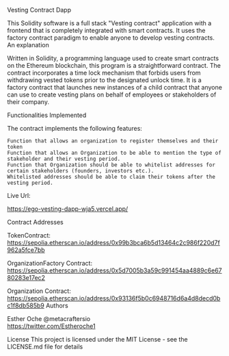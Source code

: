 Vesting Contract Dapp

This Solidity software is a full stack "Vesting contract" application with a frontend that is completely integrated with smart contracts. It uses the factory contract paradigm to enable anyone to develop vesting contracts.
An explanation

Written in Solidity, a programming language used to create smart contracts on the Ethereum blockchain, this program is a straightforward contract. The contract incorporates a time lock mechanism that forbids users from withdrawing vested tokens prior to the designated unlock time. It is a factory contract that launches new instances of a child contract that anyone can use to create vesting plans on behalf of employees or stakeholders of their company.

Functionalities Implemented

The contract implements the following features:

    Function that allows an organization to register themselves and their token
    Function that allows an Organization to be able to mention the type of stakeholder and their vesting period.
    Function that Organization should be able to whitelist addresses for certain stakeholders (founders, investors etc.).
    Whitelisted addresses should be able to claim their tokens after the vesting period.

Live Url:

https://ego-vesting-dapp-wja5.vercel.app/


Contract Addresses

TokenContract: https://sepolia.etherscan.io/address/0x99b3bca6b5d13464c2c986f220d7f962a5fce7bb

OrganizationFactory Contract: https://sepolia.etherscan.io/address/0x5d7005b3a59c991454aa4889c6e6780283e17ec2

Organization Contract: https://sepolia.etherscan.io/address/0x93136f5b0c6948716d6a4d8decd0bc1f8db585b9
Authors

Esther Oche @metacraftersio   
https://twitter.com/Estheroche1

License
This project is licensed under the MIT License - see the LICENSE.md file for details